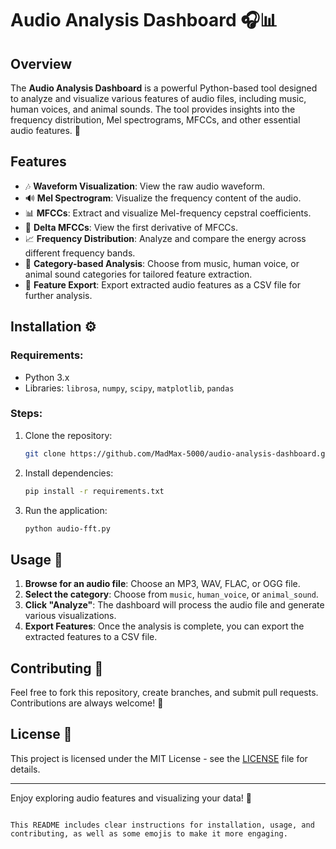 # Audio Analysis Dashboard 🎧📊

## Overview
The **Audio Analysis Dashboard** is a powerful Python-based tool designed to analyze and visualize various features of audio files, including music, human voices, and animal sounds. The tool provides insights into the frequency distribution, Mel spectrograms, MFCCs, and other essential audio features. 🚀

## Features
- 🎶 **Waveform Visualization**: View the raw audio waveform.
- 🔊 **Mel Spectrogram**: Visualize the frequency content of the audio.
- 📊 **MFCCs**: Extract and visualize Mel-frequency cepstral coefficients.
- 🧠 **Delta MFCCs**: View the first derivative of MFCCs.
- 📈 **Frequency Distribution**: Analyze and compare the energy across different frequency bands.
- 🔄 **Category-based Analysis**: Choose from music, human voice, or animal sound categories for tailored feature extraction.
- 💾 **Feature Export**: Export extracted audio features as a CSV file for further analysis.

## Installation ⚙️

### Requirements:
- Python 3.x
- Libraries: `librosa`, `numpy`, `scipy`, `matplotlib`, `pandas`

### Steps:
1. Clone the repository:
   ```bash
   git clone https://github.com/MadMax-5000/audio-analysis-dashboard.git
   ```

2. Install dependencies:
   ```bash
   pip install -r requirements.txt
   ```

3. Run the application:
   ```bash
   python audio-fft.py
   ```

## Usage 📝
1. **Browse for an audio file**: Choose an MP3, WAV, FLAC, or OGG file.
2. **Select the category**: Choose from `music`, `human_voice`, or `animal_sound`.
3. **Click "Analyze"**: The dashboard will process the audio file and generate various visualizations.
4. **Export Features**: Once the analysis is complete, you can export the extracted features to a CSV file.

## Contributing 🤝

Feel free to fork this repository, create branches, and submit pull requests. Contributions are always welcome! 🚀

## License 📜
This project is licensed under the MIT License - see the [LICENSE](LICENSE) file for details.

---

Enjoy exploring audio features and visualizing your data! 🎉
```

This README includes clear instructions for installation, usage, and contributing, as well as some emojis to make it more engaging.
